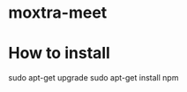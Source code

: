 moxtra-meet
===========

How to install
==============
sudo apt-get upgrade 
sudo apt-get install npm

